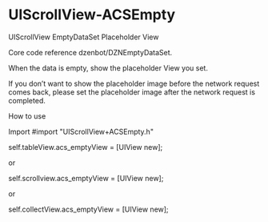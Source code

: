 # UIScrollView-ACSEmpty
UIScrollView  EmptyDataSet Placeholder View

Core code reference dzenbot/DZNEmptyDataSet.

When the data is empty, show the placeholder View you set.

If you don’t want to show the placeholder image before the network request comes back, please set the placeholder image after the network request is completed.


How to use

Import
#import "UIScrollView+ACSEmpty.h"


self.tableView.acs_emptyView = [UIView new];

or 

self.scrollview.acs_emptyView = [UIView new];

or

self.collectView.acs_emptyView = [UIView new];




